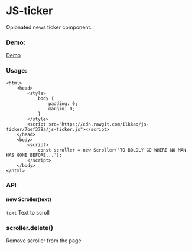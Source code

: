 # JS-ticker

Opionated news ticker component.

### Demo:

[Demo](https://ilkkao.github.io/js-ticker/)

### Usage:

```
<html>
    <head>
        <style>
            body {
                padding: 0;
                margin: 0;
            }
        </style>
        <script src="https://cdn.rawgit.com/ilkkao/js-ticker/7bef378a/js-ticker.js"></script>
    </head>
    <body>
        <script>
            const scroller = new Scroller('TO BOLDLY GO WHERE NO MAN HAS GONE BEFORE...');
        </script>
    </body>
</html>
```

### API

#### new Scroller(text)

`text` Text to scroll

### scroller.delete()

Remove scroller from the page
